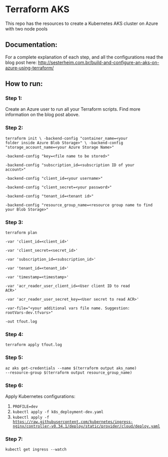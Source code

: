 # Terraform AKS

This repo has the resources to create a Kubernetes AKS cluster on Azure with two node pools

## Documentation:

For a complete explanation of each step, and all the configurations read the blog post here: http://sesterheim.com.br/build-and-configure-an-aks-on-azure-using-terraform/

## How to run:

### Step 1: 

Create an Azure user to run all your Terraform scripts. Find more information on the blog post above.

### Step 2: 

<code>terraform init \\
    -backend-config "container_name=\<your folder inside Azure Blob Storage\>" \\
    -backend-config "storage_account_name=\<your Azure Storage Name\>" \
    -backend-config "key=\<file name to be stored\>" \
    -backend-config "subscription_id=\<subscription ID of your account\>" \
    -backend-config "client_id=\<your username\>" \
    -backend-config "client_secret=\<your password\>" \
    -backend-config "tenant_id=\<tenant id\>" \
    -backend-config "resource_group_name=\<resource group name to find your Blob Storage\>"</code>

### Step 3:

<code>terraform plan \
    -var 'client_id=\<client_id\>' \
    -var 'client_secret=\<secret_id\>' \
    -var 'subscription_id=\<subscription_id\>' \
    -var 'tenant_id=\<tenant_id\>' \
    -var 'timestamp=\<timestamp\>' \
    -var 'acr_reader_user_client_id=\<User client ID to read ACR\>' \
    -var 'acr_reader_user_secret_key=\<User secret to read ACR\>' \
    -var-file="\<your additional vars file name. Suggestion: rootVars-dev.tfvars\>" \
    -out tfout.log</code>

### Step 4:

<code>terraform apply tfout.log</code>

### Step 5:

<code>az aks get-credentials --name $(terraform output aks_name) --resource-group $(terraform output resource_group_name)</code>

### Step 6:

Apply Kubernetes configurations:

1. <code>PROFILE=dev</code>
2. <code>kubectl apply -f k8s_deployment-dev.yaml</code>
3. <code>kubectl apply -f https://raw.githubusercontent.com/kubernetes/ingress-nginx/controller-v0.34.1/deploy/static/provider/cloud/deploy.yaml</code>

### Step 7:

<code>kubectl get ingress --watch</code>